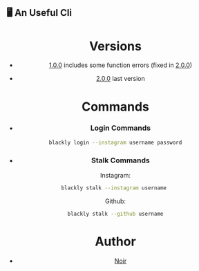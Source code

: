 ##  🖥️ An Useful Cli 
<div align="center">
<h1>Versions</h1>

* [1.0.0](https://www.npmjs.com/package/blackly/v/1.0.0)  includes some function 
errors (fixed in [2.0.0](https://www.npmjs.com/package/blackly/v/2.0.0))

* [2.0.0](https://www.npmjs.com/package/blackly/v/2.0.0) last version


<h1> Commands </h1>

* <h3> Login Commands </h3>
```bash 
blackly login --instagram username password
```

* <h3> Stalk Commands </h3>

Instagram:
  ```bash 
 blackly stalk --instagram username 
````

Github:
```bash
blackly stalk --github username
```





<h1> Author </h1>

* [Noir](https://github.com/Noirrs)

</div>

